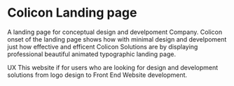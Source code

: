 # Colicon Landing page

A landing page for conceptual design and develpoment Company.
Colicon onset of the landing page shows how with minimal
design and develpoment just how effective and efficent Colicon Solutions are by
displaying professional beautiful animated typographic landing page.

UX
This website if for users who are looking for design and development solutions
from logo design to Front End Website development.
